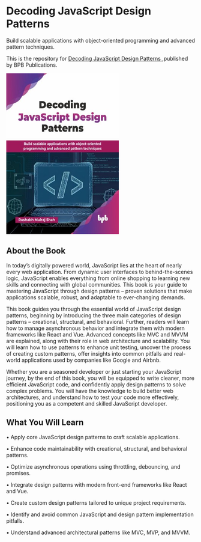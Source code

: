 # Decoding JavaScript Design Patterns

Build scalable applications with object-oriented programming and advanced pattern techniques.

This is the repository for [Decoding JavaScript Design Patterns
](https://bpbonline.com/products/decoding-javascript-design-patterns?variant=44605065429192),published by BPB Publications.

<img src="9789365894899.jpg">

## About the Book
In today’s digitally powered world, JavaScript lies at the heart of nearly every web application. From dynamic user interfaces to behind-the-scenes logic, JavaScript enables everything from online shopping to learning new skills and connecting with global communities. This book is your guide to mastering JavaScript through design patterns – proven solutions that make applications scalable, robust, and adaptable to ever-changing demands. 

This book guides you through the essential world of JavaScript design patterns, beginning by introducing the three main categories of design patterns – creational, structural, and behavioral. Further, readers will learn how to manage asynchronous behavior and integrate them with modern frameworks like React and Vue. Advanced concepts like MVC and MVVM are explained, along with their role in web architecture and scalability. You will learn how to use patterns to enhance unit testing, uncover the process of creating custom patterns, offer insights into common pitfalls and real-world applications used by companies like Google and Airbnb. 

Whether you are a seasoned developer or just starting your JavaScript journey, by the end of this book, you will be equipped to write cleaner, more efficient JavaScript code, and confidently apply design patterns to solve complex problems. You will have the knowledge to build better web architectures, and understand how to test your code more effectively, positioning you as a competent and skilled JavaScript developer.

## What You Will Learn
• Apply core JavaScript design patterns to craft scalable applications.

• Enhance code maintainability with creational, structural, and behavioral patterns.

• Optimize asynchronous operations using throttling, debouncing, and promises.

• Integrate design patterns with modern front-end frameworks like React and Vue.

• Create custom design patterns tailored to unique project requirements.

• Identify and avoid common JavaScript and design pattern implementation pitfalls.

• Understand advanced architectural patterns like MVC, MVP, and MVVM.

